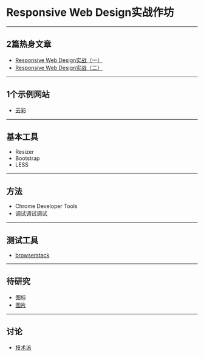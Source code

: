# Responsive Web Design实战作坊

* * *

## 2篇热身文章

* [Responsive Web Design实战（一）](http://twinsant.com/tech/practice-responsive-design-1)
* [Responsive Web Design实战（二）](http://twinsant.com/tech/practice-responsive-design-2)

* * *

## 1个示例网站

* [云彩](http://iyuncai.com)

* * *

## 基本工具

* Resizer
* Bootstrap
* LESS

* * *

## 方法

* Chrome Developer Tools
* 调试调试调试

* * *

## 测试工具

* [browserstack](http://www.browserstack.com/screenshots/)

* * *

## 待研究

* 图标
* [图片](http://adaptive-images.com/)

* * *

## 讨论

* [技术派](http://twinsant.com)
